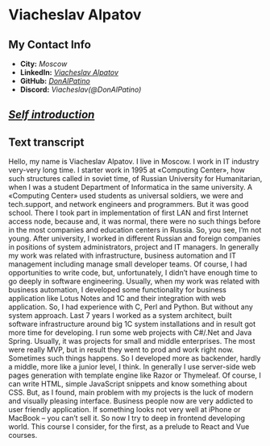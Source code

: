 # Viacheslav Alpatov

## My Contact Info

* **City:** *Moscow*
* **LinkedIn:** *[Viacheslav Alpatov](https://www.linkedin.com/in/viacheslav-alpatov/)*
* **GitHub:** *[DonAlPatino](https://github.com/DonAlPatino)*
* **Discord:** *Viacheslav(@DonAlPatino)*

## *[Self introduction](https://youtu.be/-3GFsT87KVk)*

## Text transcript

Hello, my name is Viacheslav Alpatov. I live in Moscow. I work in IT industry very-very long time. I starter work in 1995 at «Computing Center», how such structures called in soviet time, of Russian University for Humanitarian, when I was a student Department of Informatica in the same university.
A «Computing Center» used students as universal soldiers, we were and tech.support, and network engineers and programmers. But it was good school. There I took part in implementation of first LAN and first Internet access node, because and, it was normal, there were no such things before in the most companies and education centers in Russia. So, you see, I’m not young.
After university, I worked in different Russian and foreign companies in positions of system administrators, project and IT managers. In generally my work was related with infrastructure, business automation and IT management including manage small developer teams.
Of course, I had opportunities to write code, but, unfortunately, I didn’t have enough time to go deeply in software engineering. Usually, when my work was related with business automation, I developed some functionality for business application like Lotus Notes and 1C and their integration with web application. So, I had experience with C, Perl and Python. But without any system approach.
Last 7 years I worked as a system architect, built software infrastructure around big 1C system installations and in result got more time for developing. I run some web projects with C#/.Net and Java Spring. Usually, it was projects for small and middle enterprises. The most were really MVP, but in result they went to prod and work right now. Sometimes such things happens.
So I developed more as backender, hardly a middle, more like a junior level, I think. In generally I use server-side web pages generation with template engine like Razor or Thymeleaf. Of course, I can write HTML, simple JavaScript snippets and know something about CSS. But, as I found, main problem with my projects is the luck of modern and visually pleasing interface. Business people now are very addicted to user friendly application. If something looks not very well at iPhone or MacBook – you can’t sell it. 
So now I try to deep in frontend developing world. This course I consider, for the first, as a prelude to React and Vue courses.

